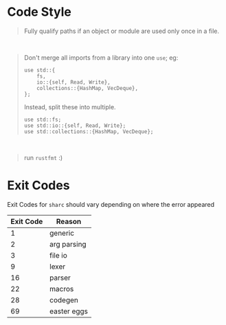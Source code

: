 # Code Style
> Fully qualify paths if an object or module are used only once in a file.  
<br>
  
> Don't merge all imports from a library into one `use`; eg:
> ```
> use std::{
>     fs,
>     io::{self, Read, Write},
>     collections::{HashMap, VecDeque},
> };
> ```
> Instead, split these into multiple.
> ```
> use std::fs;
> use std::io::{self, Read, Write};
> use std::collections::{HashMap, VecDeque};
> ```
<br>

> run `rustfmt` :)

# Exit Codes
Exit Codes for `sharc` should vary depending on where the error appeared

|Exit Code  |  Reason      |
|-----------|--------------|
|    1      |  generic     |
|    2      |  arg parsing |
|    3      |  file io     |
|    9      |  lexer       |
|    16     |  parser      |
|    22     |  macros      |
|    28     |  codegen     |
|    69     |  easter eggs |
